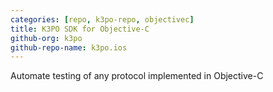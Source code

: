 ```yaml
---
categories: [repo, k3po-repo, objectivec]
title: K3PO SDK for Objective-C
github-org: k3po
github-repo-name: k3po.ios
---
```


Automate testing of any protocol implemented in Objective-C